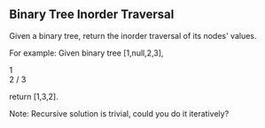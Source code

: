 Binary Tree Inorder Traversal 
---

Given a binary tree, return the inorder traversal of its nodes' values.


For example:
Given binary tree [1,null,2,3],

   1
    \
     2
    /
   3



return [1,3,2].


Note: Recursive solution is trivial, could you do it iteratively?

